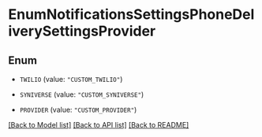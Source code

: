 # EnumNotificationsSettingsPhoneDeliverySettingsProvider

## Enum


* `TWILIO` (value: `"CUSTOM_TWILIO"`)

* `SYNIVERSE` (value: `"CUSTOM_SYNIVERSE"`)

* `PROVIDER` (value: `"CUSTOM_PROVIDER"`)


[[Back to Model list]](../README.md#documentation-for-models) [[Back to API list]](../README.md#documentation-for-api-endpoints) [[Back to README]](../README.md)



